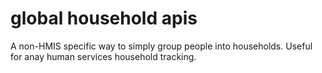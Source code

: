 # global household apis
A non-HMIS specific way to simply group people into households.  Useful for anay human services household tracking.

